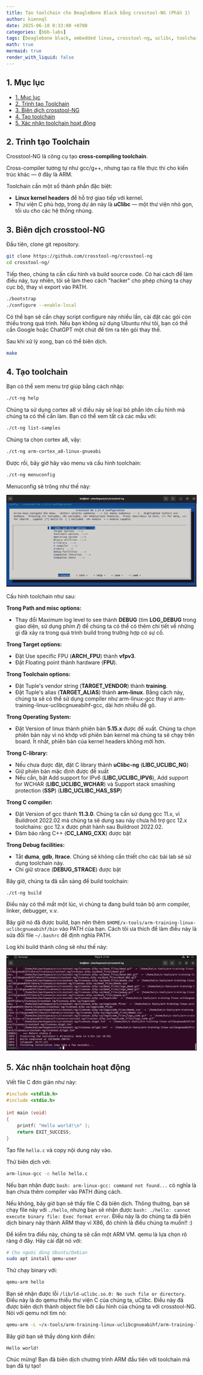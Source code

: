 ```yaml
---
title: Tạo toolchain cho BeagleBone Black bằng crosstool-NG (Phần 1)
author: kiennql
date: 2025-06-10 0:33:00 +0700
categories: [bbb-labs]
tags: [beaglebone black, embedded linux, crosstool-ng, uclibc, toolchain, arm]
math: true
mermaid: true
render_with_liquid: false
---
```


## 1. Mục lục
- [1. Mục lục](#1-mục-lục)
- [2. Trình tạo Toolchain](#2-trình-tạo-toolchain)
- [3. Biên dịch crosstool-NG](#3-biên-dịch-crosstool-ng)
- [4. Tạo toolchain](#4-tạo-toolchain)
- [5. Xác nhận toolchain hoạt động](#5-xác-nhận-toolchain-hoạt-động)

## 2. Trình tạo Toolchain

Crosstool-NG là công cụ tạo **cross-compiling toolchain**.

Cross-compiler tương tự như gcc/g++, nhưng tạo ra file thực thi cho kiến trúc khác — ở đây là ARM.

Toolchain cần một số thành phần đặc biệt:

* **Linux kernel headers** để hỗ trợ giao tiếp với kernel.
* Thư viện C phù hợp, trong dự án này là **uClibc** — một thư viện nhỏ gọn, tối ưu cho các hệ thống nhúng.

## 3. Biên dịch crosstool-NG

Đầu tiên, clone git repository.

```bash
git clone https://github.com/crosstool-ng/crosstool-ng
cd crosstool-ng/
```

Tiếp theo, chúng ta cần cấu hình và build source code. Có hai cách để làm điều này, tuy nhiên, tôi sẽ làm theo cách "hacker" cho phép chúng ta chạy cục bộ, thay vì export vào PATH.

```bash
./bootstrap
./configure --enable-local
```

Có thể bạn sẽ cần chạy script configure này nhiều lần, cài đặt các gói còn thiếu trong quá trình. Nếu bạn không sử dụng Ubuntu như tôi, bạn có thể cần Google hoặc ChatGPT một chút để tìm ra tên gói thay thế.

Sau khi xử lý xong, bạn có thể biên dịch.

```bash
make
```

## 4. Tạo toolchain

Bạn có thể xem menu trợ giúp bằng cách nhập:

```bash
./ct-ng help
```

Chúng ta sử dụng cortex a8 vì điều này sẽ loại bỏ phần lớn cấu hình mà chúng ta có thể cần làm. Bạn có thể xem tất cả các mẫu với:

```bash
./ct-ng list-samples
```

Chúng ta chọn cortex a8, vậy:

```bash
./ct-ng arm-cortex_a8-linux-gnueabi
```

Được rồi, bây giờ hãy vào menu và cấu hình toolchain:

```bash
./ct-ng menuconfig
```

Menuconfig sẽ trông như thế này:

![](/assets/img/post/toolchainbbb/605516D5-ADDC-47FF-BEA1-65F18920137C.png)

Cấu hình toolchain như sau:

**Trong Path and misc options:**
- Thay đổi Maximum log level to see thành **DEBUG** (tìm **LOG_DEBUG** trong giao diện, sử dụng phím **/**) để chúng ta có thể có thêm chi tiết về những gì đã xảy ra trong quá trình build trong trường hợp có sự cố.

**Trong Target options:**
- Đặt Use specific FPU (**ARCH_FPU**) thành **vfpv3**.
- Đặt Floating point thành hardware (**FPU**).

**Trong Toolchain options:**
- Đặt Tuple's vendor string (**TARGET_VENDOR**) thành **training**.
- Đặt Tuple's alias (**TARGET_ALIAS**) thành **arm-linux**. Bằng cách này, chúng ta sẽ có thể sử dụng compiler như arm-linux-gcc thay vì arm-training-linux-uclibcgnueabihf-gcc, dài hơn nhiều để gõ.

**Trong Operating System:**
- Đặt Version of linux thành phiên bản **5.15.x** được đề xuất. Chúng ta chọn phiên bản này vì nó khớp với phiên bản kernel mà chúng ta sẽ chạy trên board. Ít nhất, phiên bản của kernel headers không mới hơn.

**Trong C-library:**
- Nếu chưa được đặt, đặt C library thành **uClibc-ng** (**LIBC_UCLIBC_NG**)
- Giữ phiên bản mặc định được đề xuất
- Nếu cần, bật Add support for IPv6 (**LIBC_UCLIBC_IPV6**), Add support for WCHAR (**LIBC_UCLIBC_WCHAR**) và Support stack smashing protection (**SSP**) (**LIBC_UCLIBC_HAS_SSP**)

**Trong C compiler:**
- Đặt Version of gcc thành **11.3.0**. Chúng ta cần sử dụng gcc 11.x, vì Buildroot 2022.02 mà chúng ta sẽ dung sau này chưa hỗ trợ gcc 12.x toolchains: gcc 12.x được phát hành sau Buildroot 2022.02.
- Đảm bảo rằng C++ (**CC_LANG_CXX**) được bật

**Trong Debug facilities:**
- Tắt **duma**, **gdb**, **ltrace**. Chúng sẽ không cần thiết cho các bài lab sẽ sử dụng toolchain này.
- Chỉ giữ strace (**DEBUG_STRACE**) được bật

Bây giờ, chúng ta đã sẵn sàng để build toolchain:

```bash
./ct-ng build
```

Điều này có thể mất một lúc, vì chúng ta đang build toàn bộ arm compiler, linker, debugger, v.v.

Bây giờ nó đã được build, bạn nên thêm `$HOME/x-tools/arm-training-linux-uclibcgnueabihf/bin` vào PATH của bạn. Cách tôi ưa thích để làm điều này là sửa đổi file `~/.bashrc` để định nghĩa PATH.

Log khi build thành công sẽ như thế này:

![](/assets/img/post/toolchainbbb/3B20CE99-590F-49DD-9AD4-2E80FEE12852.png)

## 5. Xác nhận toolchain hoạt động

Viết file C đơn giản như này:

```c
#include <stdlib.h>
#include <stdio.h>

int main (void)
{
    printf( "Hello world!\n" );
    return EXIT_SUCCESS;
}
```

Tạo file `hello.c` và copy nội dung này vào.

Thử biên dịch với:

```bash
arm-linux-gcc -o hello hello.c
```

Nếu bạn nhận được `bash: arm-linux-gcc: command not found...` có nghĩa là bạn chưa thêm compiler vào PATH đúng cách.

Nếu không, bây giờ bạn sẽ thấy file C đã biên dịch. Thông thường, bạn sẽ chạy file này với `./hello`, nhưng bạn sẽ nhận được `bash: ./hello: cannot execute binary file: Exec format error`. Điều này là do chúng ta đã biên dịch binary này thành ARM thay vì X86, đó chính là điều chúng ta muốn!! :)

Để kiểm tra điều này, chúng ta sẽ cần một ARM VM. qemu là lựa chọn rõ ràng ở đây. Hãy cài đặt nó với:

```bash
# Cho người dùng Ubuntu/Debian  
sudo apt install qemu-user
```

Thử chạy binary với:

```bash
qemu-arm hello
```

Bạn sẽ nhận được lỗi `/lib/ld-uClibc.so.0: No such file or directory`. Điều này là do qemu thiếu thư viện C của chúng ta, uClibc. Điều này đã được biên dịch thành object file bởi cấu hình của chúng ta với crosstool-NG. Nói với qemu nơi tìm nó:

```bash
qemu-arm -L ~/x-tools/arm-training-linux-uclibcgnueabihf/arm-training-linux-uclibcgnueabihf/sysroot hello
```

Bây giờ bạn sẽ thấy dòng kinh điển:

```
Hello world!
```

Chúc mừng! Bạn đã biên dịch chương trình ARM đầu tiên với toolchain mà bạn đã tự tạo!
